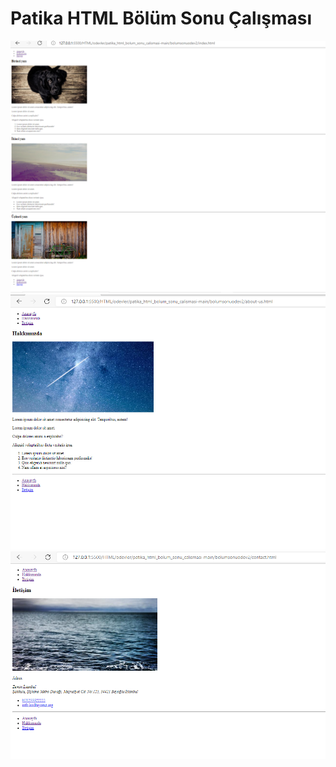 # Patika HTML Bölüm Sonu Çalışması

![plot](img/anasayfa.png)
![plot](img/hakkimizda.png)
![plot](img/iletisim.png)